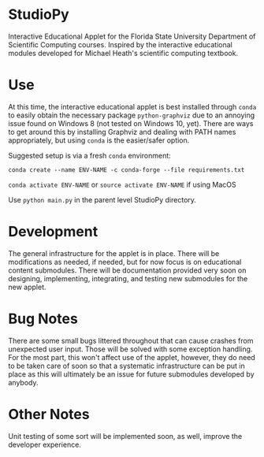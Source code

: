 # StudioPy
Interactive Educational Applet for the Florida State University Department of Scientific Computing courses. Inspired by the interactive educational modules developed for Michael Heath's scientific computing textbook.


# Use
At this time, the interactive educational applet is best installed through `conda` to easily obtain the necessary package `python-graphviz` due to an annoying issue found on Windows 8 (not tested on Windows 10, yet). There are ways to get around this by installing Graphviz and dealing with PATH names appropriately, but using `conda` is the easier/safer option.

Suggested setup is via a fresh `conda` environment:

`conda create --name ENV-NAME -c conda-forge --file requirements.txt`

`conda activate ENV-NAME` or `source activate ENV-NAME` if using MacOS

Use `python main.py` in the parent level StudioPy directory.


# Development
The general infrastructure for the applet is in place. There will be modifications as needed, if needed, but for now focus is on educational content submodules. There will be documentation provided very soon on designing, implementing, integrating, and testing new submodules for the new applet.


# Bug Notes
There are some small bugs littered throughout that can cause crashes from unexpected user input. Those will be solved with some exception handling. For the most part, this won't affect use of the applet, however, they do need to be taken care of soon so that a systematic infrastructure can be put in place as this will ultimately be an issue for future submodules developed by anybody.

# Other Notes
Unit testing of some sort will be implemented soon, as well, improve the developer experience.

